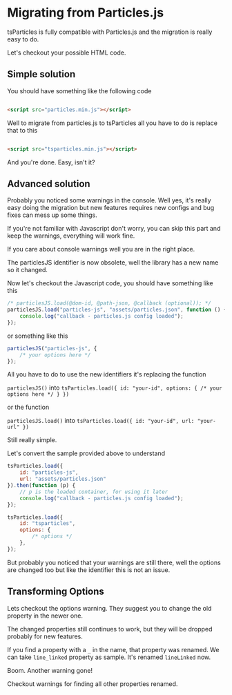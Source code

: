 # Migrating from Particles.js

tsParticles is fully compatible with Particles.js and the migration is really easy to do.

Let's checkout your possible HTML code.

## Simple solution

You should have something like the following code

```html

<script src="particles.min.js"></script>
```

Well to migrate from particles.js to tsParticles all you have to do is replace that to this

```html

<script src="tsparticles.min.js"></script>
```

And you're done. Easy, isn't it?

## Advanced solution

Probably you noticed some warnings in the console. Well yes, it's really easy doing the migration but new features
requires new configs and bug fixes can mess up some things.

If you're not familiar with Javascript don't worry, you can skip this part and keep the warnings, everything will work
fine.

If you care about console warnings well you are in the right place.

The particlesJS identifier is now obsolete, well the library has a new name so it changed.

Now let's checkout the Javascript code, you should have something like this

```javascript
/* particlesJS.load(@dom-id, @path-json, @callback (optional)); */
particlesJS.load("particles-js", "assets/particles.json", function () {
    console.log("callback - particles.js config loaded");
});
```

or something like this

```javascript
particlesJS("particles-js", {
    /* your options here */
});
```

All you have to do to use the new identifiers it's replacing the function

`particlesJS()` into `tsParticles.load({ id: "your-id", options: { /* your options here */ } })`

or the function

`particlesJS.load()` into `tsParticles.load({ id: "your-id", url: "your-url" })`

Still really simple.

Let's convert the sample provided above to understand

```javascript
tsParticles.load({
    id: "particles-js",
    url: "assets/particles.json"
}).then(function (p) {
    // p is the loaded container, for using it later
    console.log("callback - particles.js config loaded");
});

tsParticles.load({
    id: "tsparticles",
    options: {
        /* options */
    },
});
```

But probably you noticed that your warnings are still there, well the options are changed too but like the identifier
this is not an issue.

## Transforming Options

Lets checkout the options warning. They suggest you to change the old property in the newer one.

The changed properties still continues to work, but they will be dropped probably for new features.

If you find a property with a `_` in the name, that property was renamed. We can take `line_linked` property as sample.
It's renamed `lineLinked` now.

Boom. Another warning gone!

Checkout warnings for finding all other properties renamed.
